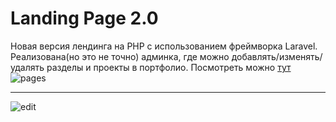 # Landing Page 2.0
Новая версия лендинга на PHP с использованием фреймворка Laravel.
Реализована(но это не точно) админка, где можно добавлять/изменять/удалять разделы и проекты в портфолио.
Посмотреть можно [тут](https://dmitrywebdev.000webhostapp.com/)
![pages](https://image.ibb.co/kp4iAc/image.png)
***********
![edit](https://image.ibb.co/nc6fqc/image.png)
